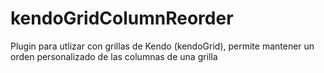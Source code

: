 # kendoGridColumnReorder
Plugin para utlizar con grillas de Kendo (kendoGrid), permite mantener un orden personalizado de las columnas de una grilla
